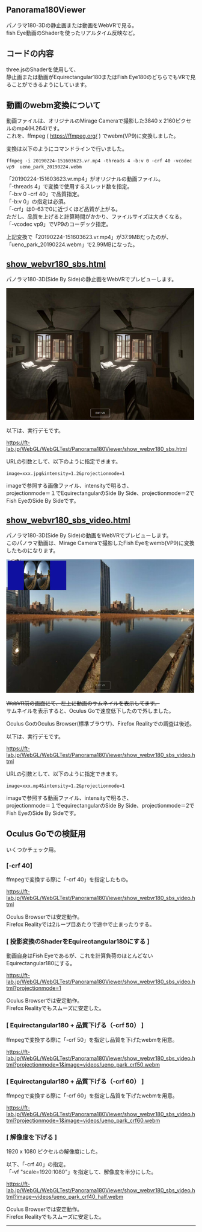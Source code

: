 ## Panorama180Viewer

パノラマ180-3Dの静止画または動画をWebVRで見る。    
fish Eye動画のShaderを使ったリアルタイム反映など。   

## コードの内容

three.jsのShaderを使用して、    
静止画または動画がEquirectangular180またはFish Eye180のどちらでもVRで見ることができるようにしています。

## 動画のwebm変換について

動画ファイルは、オリジナルのMirage Cameraで撮影した3840 x 2160ピクセルのmp4(H.264)です。    
これを、ffmpeg ( https://ffmpeg.org/ ) でwebm(VP9)に変換しました。    

変換は以下のようにコマンドラインで行いました。    

    ffmpeg -i 20190224-151603623.vr.mp4 -threads 4 -b:v 0 -crf 40 -vcodec vp9  ueno_park_20190224.webm

「20190224-151603623.vr.mp4」がオリジナルの動画ファイル。    
「-threads 4」で変換で使用するスレッド数を指定。    
「-b:v 0 -crf 40」で品質指定。    
「-b:v 0」の指定は必須。    
「-crf」は0-63で0に近づくほど品質が上がる。   
ただし、品質を上げると計算時間がかかり、ファイルサイズは大きくなる。    
「-vcodec vp9」でVP9のコーデック指定。    

上記変換で「20190224-151603623.vr.mp4」が37.9MBだったのが、「ueno_park_20190224.webm」で2.99MBになった。    

## [show_webvr180_sbs.html](./show_webvr180_sbs.html)

パノラマ180-3D(Side By Side)の静止画をWebVRでプレビューします。    

![show_webvr180_sbs](../images/Panorama180Viewer_img_00.jpg)    

以下は、実行デモです。    

https://ft-lab.jp/WebGL/WebGLTest/Panorama180Viewer/show_webvr180_sbs.html

URLの引数として、以下のように指定できます。    

    image=xxx.jpg&intensity=1.2&projectionmode=1

imageで参照する画像ファイル、intensityで明るさ、    
projectionmode＝１でEquirectangularのSide By Side、projectionmode＝2でFish EyeのSide By Sideです。    


## [show_webvr180_sbs_video.html](./show_webvr180_sbs_video.html)

パノラマ180-3D(Side By Side)の動画をWebVRでプレビューします。    
このパノラマ動画は、Mirage Cameraで撮影したFish Eyeをwemb(VP9)に変換したものになります。    

![show_webvr180_sbs_video](../images/Panorama180Viewer_img_01.jpg)    

~~WebVR前の画面にて、左上に動画のサムネイルを表示してます。~~     
サムネイルを表示すると、Oculus Goで速度低下したので外しました。    

Oculus GoのOculus Browser(標準ブラウザ)、Firefox Realityでの調査は後述。    

以下は、実行デモです。    

https://ft-lab.jp/WebGL/WebGLTest/Panorama180Viewer/show_webvr180_sbs_video.html

URLの引数として、以下のように指定できます。    

    image=xxx.mp4&intensity=1.2&projectionmode=1

imageで参照する動画ファイル、intensityで明るさ、    
projectionmode＝１でequirectangularのSide By Side、projectionmode＝2でFish EyeのSide By Sideです。    

## Oculus Goでの検証用

いくつかチェック用。    

### [-crf 40]

ffmpegで変換する際に「-crf 40」を指定したもの。    

https://ft-lab.jp/WebGL/WebGLTest/Panorama180Viewer/show_webvr180_sbs_video.html


Oculus Browserでは安定動作。    
Firefox Realityでは2ループ目あたりで途中で止まったりする。    

### [ 投影変換のShaderをEquirectangular180にする ]

動画自身はFish Eyeであるが、これを計算負荷のほとんどないEquirectangular180にする。    

https://ft-lab.jp/WebGL/WebGLTest/Panorama180Viewer/show_webvr180_sbs_video.html?projectionmode=1

Oculus Browserでは安定動作。    
Firefox Realityでもスムーズに安定した。    

### [ Equirectangular180 + 品質下げる（-crf 50） ]

ffmpegで変換する際に「-crf 50」を指定し品質を下げたwebmを用意。    

https://ft-lab.jp/WebGL/WebGLTest/Panorama180Viewer/show_webvr180_sbs_video.html?projectionmode=1&image=videos/ueno_park_crf50.webm

### [ Equirectangular180 + 品質下げる（-crf 60） ]

ffmpegで変換する際に「-crf 60」を指定し品質を下げたwebmを用意。    

https://ft-lab.jp/WebGL/WebGLTest/Panorama180Viewer/show_webvr180_sbs_video.html?projectionmode=1&image=videos/ueno_park_crf60.webm

### [ 解像度を下げる ]

1920 x 1080 ピクセルの解像度にした。    

以下、「-crf 40」の指定。    
「-vf "scale=1920:1080"」を指定して、解像度を半分にした。    

https://ft-lab.jp/WebGL/WebGLTest/Panorama180Viewer/show_webvr180_sbs_video.html?image=videos/ueno_park_crf40_half.webm

Oculus Browserでは安定動作。    
Firefox Realityでもスムーズに安定した。    

   

----
